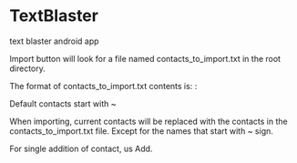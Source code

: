# TextBlaster
text blaster android app

Import button will look for a file named contacts_to_import.txt in the root directory.

The format of contacts_to_import.txt contents is: <name>:<contactnum>

Default contacts start with ~

When importing, current contacts will be replaced with the contacts in the contacts_to_import.txt file. Except for the names that start with ~ sign.


For single addition of contact, us Add.
